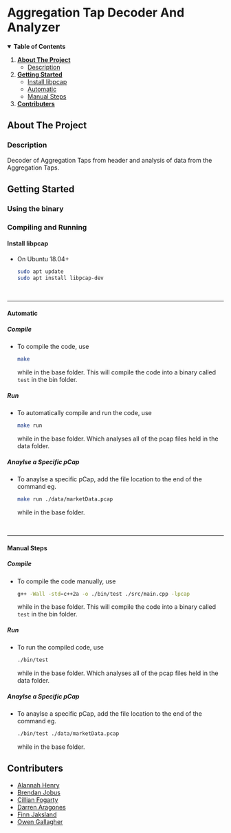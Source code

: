 <!-- Title -->
# Aggregation Tap Decoder And Analyzer ##


<!-- Table of Contents -->
<details open="open">
  <summary><b>Table of Contents</b></summary>
  <ol>
    <li>
      <a href="#about-the-project"><b>About The Project</b></a>
      <ul>
        <li><a href="#description">Description</a></li>
      </ul>
    </li>
    <li>
      <a href="#getting-started"><b>Getting Started</b></a>
      <ul>
	<li><a href="#install-libpcap">Install libpcap</a></li>
	<li><a href="#automatic">Automatic</a></li>
        <li><a href="#manual-steps">Manual Steps</a></li>
      </ul>
    </li>
    <li><a href="#contributers"><b>Contributers</b></a></li>
  </ol>
</details>


<!-- About The Project -->
## About The Project

### Description
Decoder of Aggregation Taps from header and analysis of data from the Aggregation Taps.


<!-- Getting Started -->
## Getting Started

### Using the binary

### Compiling and Running

#### Install libpcap
* On Ubuntu 18.04+
	```sh
	sudo apt update
	sudo apt install libpcap-dev
	```
<br/>

------
#### Automatic
##### Compile
* To compile the code, use
	```sh
	make
	```
	while in the base folder. This will compile the code into a binary called `test` in the bin folder.

##### Run
* To automatically compile and run the code, use
	```sh
	make run
	```
	while in the base folder. Which analyses all of the pcap files held in the data folder.
	
##### Anaylse a Specific pCap
* To anaylse a specific pCap, add the file location to the end of the command eg.
	```sh
	make run ./data/marketData.pcap
	```
	while in the base folder.
<br/>

------
#### Manual Steps
##### Compile
* To compile the code manually, use
	```sh
	g++ -Wall -std=c++2a -o ./bin/test ./src/main.cpp -lpcap
	```
	while in the base folder. This will compile the code into a binary called `test` in the bin folder.

##### Run
* To run the compiled code, use
	```sh
	./bin/test
	```
	while in the base folder. Which analyses all of the pcap files held in the data folder.

##### Anaylse a Specific pCap
* To anaylse a specific pCap, add the file location to the end of the command eg.
	```sh
	./bin/test ./data/marketData.pcap
	```
	while in the base folder.


<!-- Contributers -->
## Contributers
* [Alannah Henry](https://github.com/alannahhenry)
* [Brendan Jobus](https://github.com/BrendanJobus)
* [Cillian Fogarty](https://github.com/cillfog1)
* [Darren Aragones](https://github.com/ara-gone)
* [Finn Jaksland](https://github.com/jakslanf)
* [Owen Gallagher](https://github.com/gallagow)
